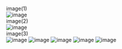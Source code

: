 image(1)<br>
![image](https://github.com/user-attachments/assets/91e98dff-18a7-4d68-9b0a-565bb9184e9d)
<br>image(2)<br>
![image](https://github.com/user-attachments/assets/df78d15a-98f9-4c24-8d8a-e516523a3235)
<br>image(3)<br>
![image](https://github.com/user-attachments/assets/e8b83e36-9b13-4139-ad4b-a8130cd2a971)
![image](https://github.com/user-attachments/assets/7e87e70d-b5a5-432b-92a2-55664a94e720)
![image](https://github.com/user-attachments/assets/18c071a7-b145-4e11-ae86-f5d234c7901d)
![image](https://github.com/user-attachments/assets/d2c9b1fd-4dfa-496b-8021-385e754b2d4d)
![image](https://github.com/user-attachments/assets/c4d485cb-a2f7-4f15-9c39-26aef77a55d3)
